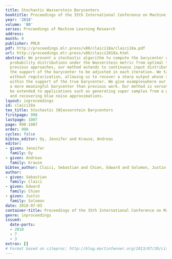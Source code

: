 ```yaml
---
title: Stochastic Wasserstein Barycenters
booktitle: Proceedings of the 35th International Conference on Machine Learning
year: '2018'
volume: '80'
series: Proceedings of Machine Learning Research
address: 
month: 0
publisher: PMLR
pdf: http://proceedings.mlr.press/v80/claici18a/claici18a.pdf
url: http://proceedings.mlr.press/v80/claici2018a.html
abstract: We present a stochastic algorithm to compute the barycenter of a set of
  probability distributions under the Wasserstein metric from optimal transport. Unlike
  previous approaches, our method extends to continuous input distributions and allows
  the support of the barycenter to be adjusted in each iteration. We tackle the problem
  without regularization, allowing us to recover a sharp output whose support is contained
  within the support of the true barycenter. We give exampleswhere our algorithm recovers
  a more meaningful barycenter than previous work. Our method is versatile and can
  be extended to applications such as generating super samples from a given distribution
  and recovering blue noise approximations.
layout: inproceedings
id: claici18a
tex_title: Stochastic {W}asserstein Barycenters
firstpage: 998
lastpage: 1007
page: 998-1007
order: 998
cycles: false
bibtex_editor: Dy, Jennifer and Krause, Andreas
editor:
- given: Jennifer
  family: Dy
- given: Andreas
  family: Krause
bibtex_author: Claici, Sebastian and Chien, Edward and Solomon, Justin
author:
- given: Sebastian
  family: Claici
- given: Edward
  family: Chien
- given: Justin
  family: Solomon
date: 2018-07-03
container-title: Proceedings of the 35th International Conference on Machine Learning
genre: inproceedings
issued:
  date-parts:
  - 2018
  - 7
  - 3
extras: []
# Format based on citeproc: http://blog.martinfenner.org/2013/07/30/citeproc-yaml-for-bibliographies/
---
```

